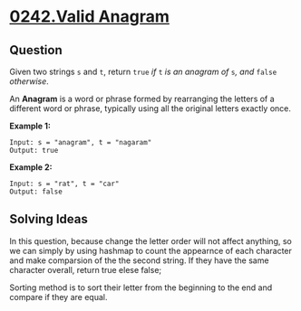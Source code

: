 # [0242.Valid Anagram](https://leetcode.com/problems/valid-anagram/)

## Question

Given two strings `s` and `t`, return `true` *if* `t` *is an anagram of* `s`*, and* `false` *otherwise*.

An **Anagram** is a word or phrase formed by rearranging the letters of a different word or phrase, typically using all the original letters exactly once.

 **Example 1:**

```
Input: s = "anagram", t = "nagaram"
Output: true
```

**Example 2:**

```
Input: s = "rat", t = "car"
Output: false
```

## Solving Ideas

In this question, because change the letter order will not affect anything, so we can simply by using hashmap to count the appearnce of each character and make comparsion of the the second string. If they have the same character overall, return true elese false;

Sorting method is to sort their letter from the beginning to the end and compare if they are equal.
